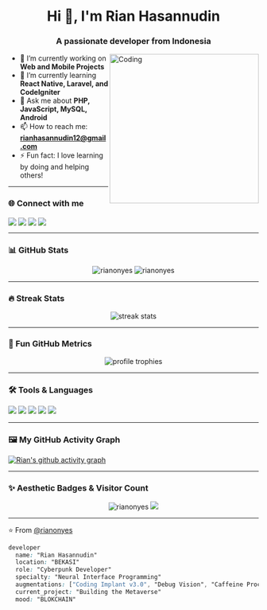 <h1 align="center">Hi 👋, I'm Rian Hasannudin</h1>
<h3 align="center">A passionate developer from Indonesia</h3>

<img align="right" alt="Coding" width="300" src="https://media.giphy.com/media/qgQUggAC3Pfv687qPC/giphy.gif">

- 🔭 I’m currently working on **Web and Mobile Projects**
- 🌱 I’m currently learning **React Native, Laravel, and CodeIgniter**
- 💬 Ask me about **PHP, JavaScript, MySQL, Android**
- 📫 How to reach me: **rianhasannudin12@gmail.com**
- ⚡ Fun fact: I love learning by doing and helping others!

---

### 🌐 Connect with me

<p align="left">
<a href="https://linkedin.com/in/rianhasannudin" target="blank"><img align="center" src="https://img.shields.io/badge/LinkedIn-0A66C2?style=for-the-badge&logo=linkedin&logoColor=white" /></a>
<a href="https://instagram.com/rianhasannudin" target="blank"><img align="center" src="https://img.shields.io/badge/Instagram-E4405F?style=for-the-badge&logo=instagram&logoColor=white" /></a>
<a href="https://wa.me/6281234567890" target="blank"><img align="center" src="https://img.shields.io/badge/WhatsApp-25D366?style=for-the-badge&logo=whatsapp&logoColor=white" /></a>
<a href="mailto:rian@example.com" target="blank"><img align="center" src="https://img.shields.io/badge/Email-D14836?style=for-the-badge&logo=gmail&logoColor=white" /></a>
</p>

---

### 📊 GitHub Stats

<p align="center">
  <img src="https://github-readme-stats.vercel.app/api?username=rianonyes&show_icons=true&theme=tokyonight" alt="rianonyes" />
  <img src="https://github-readme-stats.vercel.app/api/top-langs/?username=rianonyes&layout=compact&theme=tokyonight" alt="rianonyes" />
</p>

---

### 🔥 Streak Stats

<p align="center">
  <img src="https://github-readme-streak-stats.herokuapp.com/?user=rianonyes&theme=tokyonight" alt="streak stats"/>
</p>

---

### 🎯 Fun GitHub Metrics

<p align="center">
  <img src="https://github-profile-trophy.vercel.app/?username=rianonyes&theme=radical&no-bg=true&no-frame=true" alt="profile trophies" />
</p>

---

### 🛠️ Tools & Languages

<p align="left">
  <img src="https://img.shields.io/badge/Code-PHP-informational?style=flat&logo=php&logoColor=white&color=777BB4" />
  <img src="https://img.shields.io/badge/Code-JavaScript-informational?style=flat&logo=javascript&logoColor=white&color=F7DF1E" />
  <img src="https://img.shields.io/badge/Database-MySQL-informational?style=flat&logo=mysql&logoColor=white&color=4479A1" />
  <img src="https://img.shields.io/badge/Framework-CodeIgniter-informational?style=flat&logo=codeigniter&logoColor=white&color=EF4223" />
  <img src="https://img.shields.io/badge/Framework-Laravel-informational?style=flat&logo=laravel&logoColor=white&color=FF2D20" />
</p>

---

### 🖼️ My GitHub Activity Graph

[![Rian's github activity graph](https://github-readme-activity-graph.cyclic.app/graph?username=rianonyes&theme=tokyo-night)](https://github.com/ashutosh00710/github-readme-activity-graph)

---

### ✨ Aesthetic Badges & Visitor Count

<p align="center">
  <img src="https://komarev.com/ghpvc/?username=rianonyes&label=Profile%20views&color=0e75b6&style=flat" alt="rianonyes" />
  <img src="https://img.shields.io/github/followers/rianonyes?label=Followers&style=social" />
</p>

---

⭐️ From [@rianonyes](https://github.com/rianonyes)


```css
developer 
  name: "Rian Hasannudin"
  location: "BEKASI"
  role: "Cyberpunk Developer"
  specialty: "Neural Interface Programming"
  augmentations: ["Coding Implant v3.0", "Debug Vision", "Caffeine Processor"]
  current_project: "Building the Metaverse"
  mood: "BLOKCHAIN"
